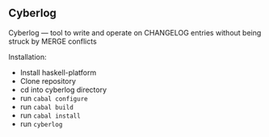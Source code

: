 ## Cyberlog ##

Cyberlog — tool to write and operate on CHANGELOG entries without being struck by MERGE conflicts

Installation:

* Install haskell-platform
* Clone repository
* cd into cyberlog directory
* run `cabal configure`
* run `cabal build`
* run `cabal install`
* run `cyberlog`
